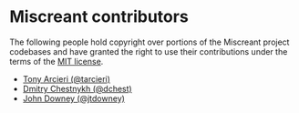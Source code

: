 # Miscreant contributors

The following people hold copyright over portions of the Miscreant project codebases
and have granted the right to use their contributions under the terms of the
[MIT license](https://github.com/miscreant/miscreant/blob/master/LICENSE.txt).

* [Tony Arcieri (@tarcieri)](https://github.com/tarcieri)
* [Dmitry Chestnykh (@dchest)](https://github.com/dchest)
* [John Downey (@jtdowney)](https://github.com/jtdowney)
